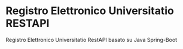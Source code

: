 # Registro Elettronico Universitatio RESTAPI
Registro Elettronico Universitatio RestAPI basato su Java Spring-Boot
